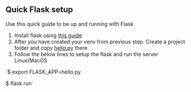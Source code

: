 ## Quick Flask setup
Use this quick guide to be up and running with Flask
1. Install flask using [this guide](https://flask.palletsprojects.com/en/1.0.x/installation/#installation)
2. After you have created your venv from previous step. Create a project folder and copy [hello.py](hello.py) there
3. Follow the below lines to setup the flask and run the server
Linux/MacOS

`$ export FLASK_APP=hello.py

 $ flask run`
